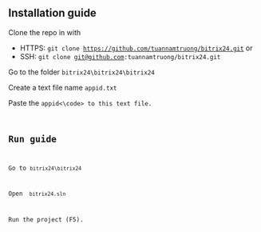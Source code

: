 ## Installation guide
Clone the repo in with 
  + HTTPS: <code>git clone https://github.com/tuannamtruong/bitrix24.git</code> or
  + SSH: <code>git clone git@github.com:tuannamtruong/bitrix24.git</code>

Go to the folder <code>bitrix24\bitrix24\bitrix24</code> 

Create a text file name <code>appid.txt</code> 

Paste the <code>appid<\code> to this text file.


## Run guide
Go to <code>bitrix24\bitrix24</code> 

Open <code> bitrix24.sln </code>  

Run the project (F5).
